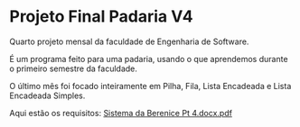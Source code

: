 # Projeto Final Padaria V4
Quarto projeto mensal da faculdade de Engenharia de Software.

É um programa feito para uma padaria, usando o que aprendemos durante o primeiro semestre da faculdade.

O último mês foi focado inteiramente em Pilha, Fila, Lista Encadeada e Lista Encadeada Simples.


Aqui estão os requisitos:
[Sistema da Berenice Pt 4.docx.pdf](https://github.com/Xua1zin/Projeto-Padaria-4/files/11933769/Sistema.da.Berenice.Pt.4.docx.pdf)

